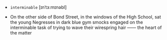 - `interminable` [ɪnˈtɜ:mɪnəbl]



-  On the other side of Bond Street, in the windows of the High School, sat the young Negresses in dark blue gym smocks engaged on the interminable task of trying to wave their wirespring hair —— the heart of the matter